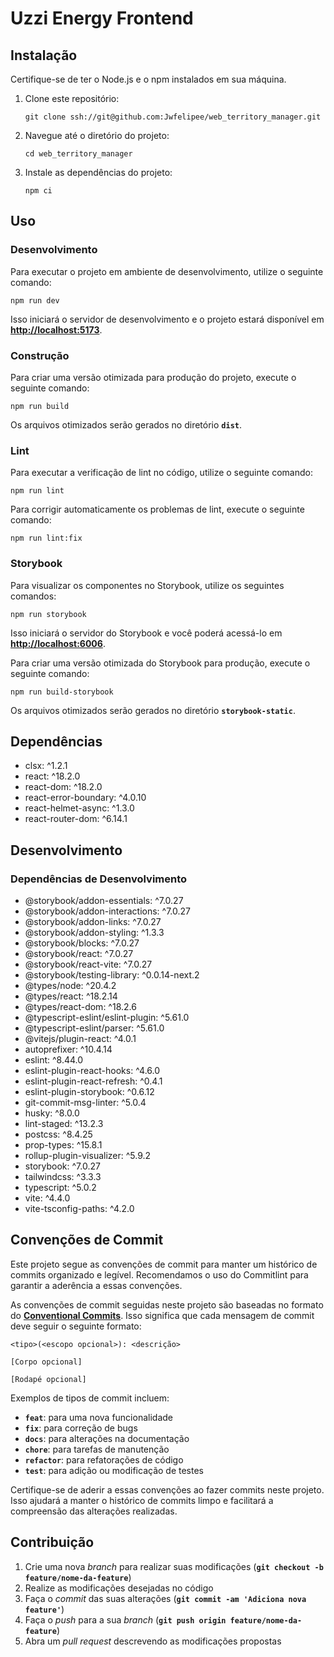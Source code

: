 # **Uzzi Energy Frontend**

## **Instalação**

Certifique-se de ter o Node.js e o npm instalados em sua máquina.

1. Clone este repositório:

   ```
   git clone ssh://git@github.com:Jwfelipee/web_territory_manager.git
   ```

2. Navegue até o diretório do projeto:

   ```
   cd web_territory_manager
   ```

3. Instale as dependências do projeto:

   ```
   npm ci
   ```

## **Uso**

### **Desenvolvimento**

Para executar o projeto em ambiente de desenvolvimento, utilize o seguinte comando:

```
npm run dev
```

Isso iniciará o servidor de desenvolvimento e o projeto estará disponível em **[http://localhost:5173](http://localhost:5173/)**.

### **Construção**

Para criar uma versão otimizada para produção do projeto, execute o seguinte comando:

```
npm run build
```

Os arquivos otimizados serão gerados no diretório **`dist`**.

### **Lint**

Para executar a verificação de lint no código, utilize o seguinte comando:

```
npm run lint
```

Para corrigir automaticamente os problemas de lint, execute o seguinte comando:

```
npm run lint:fix
```

### **Storybook**

Para visualizar os componentes no Storybook, utilize os seguintes comandos:

```
npm run storybook
```

Isso iniciará o servidor do Storybook e você poderá acessá-lo em **[http://localhost:6006](http://localhost:6006/)**.

Para criar uma versão otimizada do Storybook para produção, execute o seguinte comando:

```
npm run build-storybook
```

Os arquivos otimizados serão gerados no diretório **`storybook-static`**.

## **Dependências**

- clsx: ^1.2.1
- react: ^18.2.0
- react-dom: ^18.2.0
- react-error-boundary: ^4.0.10
- react-helmet-async: ^1.3.0
- react-router-dom: ^6.14.1

## **Desenvolvimento**

### **Dependências de Desenvolvimento**

- @storybook/addon-essentials: ^7.0.27
- @storybook/addon-interactions: ^7.0.27
- @storybook/addon-links: ^7.0.27
- @storybook/addon-styling: ^1.3.3
- @storybook/blocks: ^7.0.27
- @storybook/react: ^7.0.27
- @storybook/react-vite: ^7.0.27
- @storybook/testing-library: ^0.0.14-next.2
- @types/node: ^20.4.2
- @types/react: ^18.2.14
- @types/react-dom: ^18.2.6
- @typescript-eslint/eslint-plugin: ^5.61.0
- @typescript-eslint/parser: ^5.61.0
- @vitejs/plugin-react: ^4.0.1
- autoprefixer: ^10.4.14
- eslint: ^8.44.0
- eslint-plugin-react-hooks: ^4.6.0
- eslint-plugin-react-refresh: ^0.4.1
- eslint-plugin-storybook: ^0.6.12
- git-commit-msg-linter: ^5.0.4
- husky: ^8.0.0
- lint-staged: ^13.2.3
- postcss: ^8.4.25
- prop-types: ^15.8.1
- rollup-plugin-visualizer: ^5.9.2
- storybook: ^7.0.27
- tailwindcss: ^3.3.3
- typescript: ^5.0.2
- vite: ^4.4.0
- vite-tsconfig-paths: ^4.2.0

## **Convenções de Commit**

Este projeto segue as convenções de commit para manter um histórico de commits organizado e legível. Recomendamos o uso do Commitlint para garantir a aderência a essas convenções.

As convenções de commit seguidas neste projeto são baseadas no formato do **[Conventional Commits](https://www.conventionalcommits.org/)**. Isso significa que cada mensagem de commit deve seguir o seguinte formato:

```
<tipo>(<escopo opcional>): <descrição>

[Corpo opcional]

[Rodapé opcional]
```

Exemplos de tipos de commit incluem:

- **`feat`**: para uma nova funcionalidade
- **`fix`**: para correção de bugs
- **`docs`**: para alterações na documentação
- **`chore`**: para tarefas de manutenção
- **`refactor`**: para refatorações de código
- **`test`**: para adição ou modificação de testes

Certifique-se de aderir a essas convenções ao fazer commits neste projeto. Isso ajudará a manter o histórico de commits limpo e facilitará a compreensão das alterações realizadas.

## **Contribuição**

1. Crie uma nova _branch_ para realizar suas modificações (**`git checkout -b feature/nome-da-feature`**)
2. Realize as modificações desejadas no código
3. Faça o _commit_ das suas alterações (**`git commit -am 'Adiciona nova feature'`**)
4. Faça o _push_ para a sua _branch_ (**`git push origin feature/nome-da-feature`**)
5. Abra um _pull request_ descrevendo as modificações propostas
